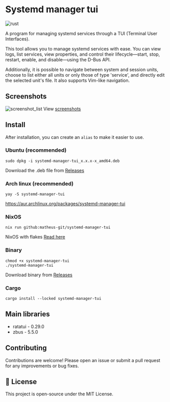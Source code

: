 # Systemd manager tui

![rust](https://img.shields.io/badge/Rust-000000?style=for-the-badge&logo=rust&logoColor=white)

A program for managing systemd services through a TUI (Terminal User Interfaces).

This tool allows you to manage systemd services with ease. You can view logs, list services, view properties, and control their lifecycle—start, stop, restart, enable, and disable—using the D-Bus API.

Additionally, it is possible to navigate between system and session units, choose to list either all units or only those of type 'service', and directly edit the selected unit's file. It also supports Vim-like navigation.

## Screenshots

![screenshot_list](https://raw.githubusercontent.com/matheus-git/systemd-manager-tui/main/assets/systemd-manager-tui.gif)
View [screenshots](https://github.com/matheus-git/systemd-manager-tui/blob/main/docs/screenshots.md)

## Install

After installation, you can create an `alias` to make it easier to use.

### Ubuntu (recommended)

    sudo dpkg -i systemd-manager-tui_x.x.x-x_amd64.deb

Download the .deb file from [Releases](https://github.com/matheus-git/systemd-manager-tui/releases)

### Arch linux (recommended)

    yay -S systemd-manager-tui

https://aur.archlinux.org/packages/systemd-manager-tui

### NixOS
    nix run github:matheus-git/systemd-manager-tui

NixOS with flakes [Read here](docs/flakes.md)
### Binary

    chmod +x systemd-manager-tui
    ./systemd-manager-tui
Download binary from [Releases](https://github.com/matheus-git/systemd-manager-tui/releases)

### Cargo

    cargo install --locked systemd-manager-tui

## Main libraries

- ratatui - 0.29.0
- zbus - 5.5.0

## Contributing

Contributions are welcome! Please open an issue or submit a pull request for any improvements or bug fixes.

## 📝 License

This project is open-source under the MIT License.

